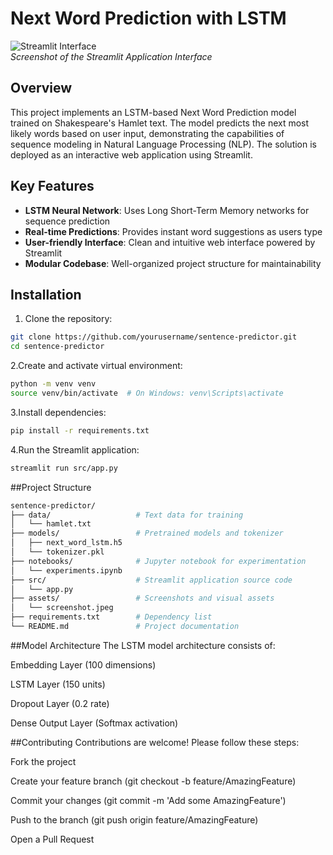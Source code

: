 # Next Word Prediction with LSTM

![Streamlit Interface](./assets/screenshot.jpeg)  
*Screenshot of the Streamlit Application Interface*

## Overview
This project implements an LSTM-based Next Word Prediction model trained on Shakespeare's Hamlet text. The model predicts the next most likely words based on user input, demonstrating the capabilities of sequence modeling in Natural Language Processing (NLP). The solution is deployed as an interactive web application using Streamlit.

## Key Features
- **LSTM Neural Network**: Uses Long Short-Term Memory networks for sequence prediction
- **Real-time Predictions**: Provides instant word suggestions as users type
- **User-friendly Interface**: Clean and intuitive web interface powered by Streamlit
- **Modular Codebase**: Well-organized project structure for maintainability

## Installation
1. Clone the repository:
```bash
git clone https://github.com/yourusername/sentence-predictor.git
cd sentence-predictor
```

2.Create and activate virtual environment:
```bash
python -m venv venv
source venv/bin/activate  # On Windows: venv\Scripts\activate
```
3.Install dependencies:
```bash
pip install -r requirements.txt
```
4.Run the Streamlit application:
```bash
streamlit run src/app.py
```

##Project Structure
```bash
sentence-predictor/
├── data/                   # Text data for training
│   └── hamlet.txt          
├── models/                 # Pretrained models and tokenizer
│   ├── next_word_lstm.h5
│   └── tokenizer.pkl
├── notebooks/              # Jupyter notebook for experimentation
│   └── experiments.ipynb  
├── src/                    # Streamlit application source code
│   └── app.py              
├── assets/                 # Screenshots and visual assets
│   └── screenshot.jpeg
├── requirements.txt        # Dependency list
└── README.md               # Project documentation
```

##Model Architecture
The LSTM model architecture consists of:

Embedding Layer (100 dimensions)

LSTM Layer (150 units)

Dropout Layer (0.2 rate)

Dense Output Layer (Softmax activation)


##Contributing
Contributions are welcome! Please follow these steps:

Fork the project

Create your feature branch (git checkout -b feature/AmazingFeature)

Commit your changes (git commit -m 'Add some AmazingFeature')

Push to the branch (git push origin feature/AmazingFeature)

Open a Pull Request
